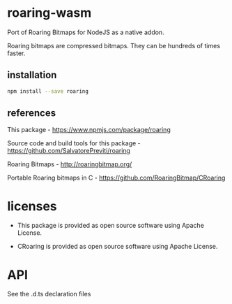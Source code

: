 # roaring-wasm

Port of Roaring Bitmaps for NodeJS as a native addon.

Roaring bitmaps are compressed bitmaps. They can be hundreds of times faster.

## installation

```sh
npm install --save roaring
```

## references

This package - <https://www.npmjs.com/package/roaring>

Source code and build tools for this package - <https://github.com/SalvatorePreviti/roaring>

Roaring Bitmaps - <http://roaringbitmap.org/>

Portable Roaring bitmaps in C - <https://github.com/RoaringBitmap/CRoaring>

# licenses

- This package is provided as open source software using Apache License.

- CRoaring is provided as open source software using Apache License.

# API

See the .d.ts declaration files

